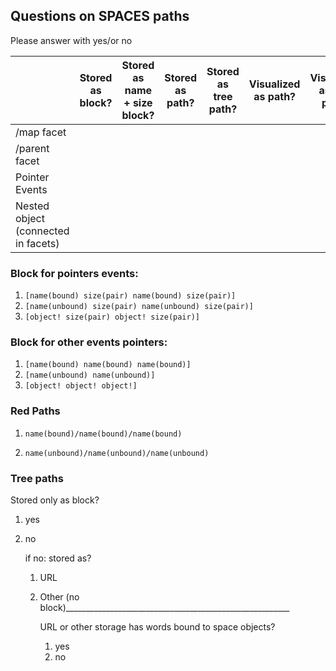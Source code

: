 

## Questions on SPACES paths

Please answer with yes/or no

|                                     | Stored as block? | Stored as name + size block? | Stored as path? | Stored as tree path? | Visualized as path? | Visualized as tree path? | returned as path by functions? | returned as tree path by functions? |
| ----------------------------------- | ---------------- | ---------------------------- | --------------- | -------------------- | ------------------- | ------------------------ | ------------------------------ | ----------------------------------- |
| /map facet                          |                  |                              |                 |                      |                     |                          |                                |                                     |
| /parent facet                       |                  |                              |                 |                      |                     |                          |                                |                                     |
| Pointer Events                      |                  |                              |                 |                      |                     |                          |                                |                                     |
| Nested object (connected in facets) |                  |                              |                 |                      |                     |                          |                                |                                     |

### Block for pointers events: 

1) `[name(bound) size(pair) name(bound) size(pair)]`
2) `[name(unbound) size(pair) name(unbound) size(pair)]`
3) `[object! size(pair) object! size(pair)]`

### Block for other events pointers: 

1) `[name(bound) name(bound) name(bound)]`
2) `[name(unbound) name(unbound)]`
3) `[object! object! object!]`

### Red Paths

1) `name(bound)/name(bound)/name(bound)`

2) `name(unbound)/name(unbound)/name(unbound)`

### Tree paths

Stored only as block? 

1) yes

2) no

   if no: stored as?

   1) URL

   2) Other (no block)________________________________________________________


      
      URL or other storage has words bound to space objects?

      1) yes
      2) no

